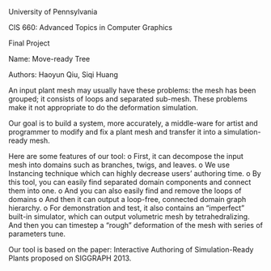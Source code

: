 University of Pennsylvania

CIS 660: Advanced Topics in Computer Graphics 

Final Project 

Name: Move-ready Tree 

Authors: Haoyun Qiu, Siqi Huang 

An input plant mesh may usually have these problems: the mesh has been grouped; it consists of loops and separated sub-mesh. These problems make it not appropriate to do the deformation simulation. 

Our goal is to build a system, more accurately, a middle-ware for artist and programmer to modify and fix a plant mesh and transfer it into a simulation-ready mesh.

Here are some features of our tool:
o	First, it can decompose the input mesh into domains such as branches, twigs, and leaves.
o	We use Instancing technique which can highly decrease users’ authoring time.
o	By this tool, you can easily find separated domain components and connect them into one.
o	And you can also easily find and remove the loops of domains
o	And then it can output a loop-free, connected domain graph hierarchy.
o	For demonstration and test, it also contains an “imperfect” built-in simulator, which can output volumetric mesh by tetrahedralizing. And then you can timestep a “rough” deformation of the mesh with series of parameters tune.

Our tool is based on the paper: 
Interactive Authoring of Simulation-Ready Plants proposed on SIGGRAPH 2013.

